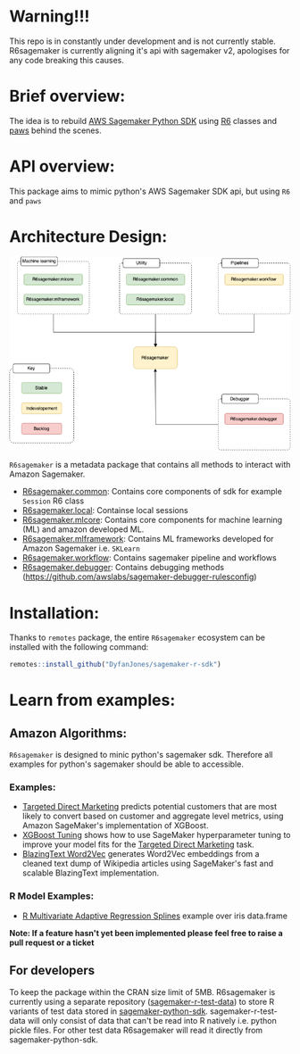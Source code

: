 # Warning!!!
This repo is in constantly under development and is not currently stable. R6sagemaker is currently aligning it's api with sagemaker v2, apologises for any code breaking this causes.

# Brief overview:

The idea is to rebuild [AWS Sagemaker Python SDK](https://github.com/aws/sagemaker-python-sdk) using [R6](https://github.com/r-lib/R6) classes and [paws](https://github.com/paws-r/paws) behind the scenes.

# API overview:

This package aims to mimic python's AWS Sagemaker SDK api, but using `R6` and `paws`

# Architecture Design:

![](architecture.png)

`R6sagemaker` is a metadata package that contains all methods to interact with Amazon Sagemaker.

* [R6sagemaker.common](https://github.com/DyfanJones/sagemaker-r-common): Contains core components of sdk for example `Session` R6 class
* [R6sagemaker.local](https://github.com/DyfanJones/sagemaker-r-local): Containse local sessions
* [R6sagemaker.mlcore](https://github.com/DyfanJones/sagemaker-r-mlcore): Contains core components for machine learning (ML) and amazon developed ML.
* [R6sagemaker.mlframework](https://github.com/DyfanJones/sagemaker-r-mlframework): Contains ML frameworks developed for Amazon Sagemaker i.e. `SKLearn`
* [R6sagemaker.workflow](https://github.com/DyfanJones/sagemaker-r-workflow): Contains sagemaker pipeline and workflows
* [R6sagemaker.debugger](https://github.com/DyfanJones/sagemaker-r-debugger): Contains debugging methods (https://github.com/awslabs/sagemaker-debugger-rulesconfig)


# Installation:
Thanks to `remotes` package, the entire `R6sagemaker` ecosystem can be installed with the following command:
```r
remotes::install_github("DyfanJones/sagemaker-r-sdk")
```

# Learn from examples:

## Amazon Algorithms:

`R6sagemaker` is designed to minic python's sagemaker sdk. Therefore all examples for python's sagemaker should be able to accessible. 

### Examples:

* [Targeted Direct Marketing](https://github.com/DyfanJones/sagemaker-r-sdk/tree/master/examples/introduction_to_applying_machine_learning/xgboost_direct_marketing) predicts potential customers that are most likely to convert based on customer and aggregate level metrics, using Amazon SageMaker's implementation of XGBoost.
* [XGBoost Tuning](https://github.com/DyfanJones/sagemaker-r-sdk/blob/master/examples/hyparameter_tuning/xgboost_direct_maketing) shows how to use SageMaker hyperparameter tuning to improve your model fits for the [Targeted Direct Marketing](https://github.com/DyfanJones/sagemaker-r-sdk/tree/master/examples/introduction_to_applying_machine_learning/xgboost_direct_marketing) task.
* [BlazingText Word2Vec](https://github.com/DyfanJones/sagemaker-r-sdk/tree/master/examples/introduction_to_amazon_algorithms/blazingtext_word2vec_text8) generates Word2Vec embeddings from a cleaned text dump of Wikipedia articles using SageMaker's fast and scalable BlazingText implementation.

### R Model Examples:

* [R Multivariate Adaptive Regression Splines](https://github.com/DyfanJones/sagemaker-r-sdk/tree/master/examples/hyparameter_tuning/r_bring_your_own/mars-restrserve) example over iris data.frame


**Note: If a feature hasn't yet been implemented please feel free to raise a pull request or a ticket**

## For developers

To keep the package within the CRAN size limit of 5MB. R6sagemaker is currently using a separate repository ([sagemaker-r-test-data](https://github.com/DyfanJones/sagemaker-r-test-data)) to store R variants of test data stored in [sagemaker-python-sdk](https://github.com/aws/sagemaker-python-sdk). sagemaker-r-test-data will only consist of data that can't be read into R natively i.e. python pickle files. For other test data R6sagemaker will read it directly from sagemaker-python-sdk.
